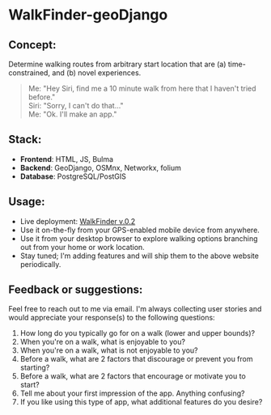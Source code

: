 # WalkFinder-geoDjango

## Concept:
Determine walking routes from arbitrary start location that are (a) time-constrained, and (b) novel experiences.
>Me: "Hey Siri, find me a 10 minute walk from here that I haven't tried before."<br>
>Siri: "Sorry, I can't do that..."<br>
>Me: "Ok. I'll make an app."<br>

## Stack:
* **Frontend**: HTML, JS, Bulma
* **Backend**: GeoDjango, OSMnx, Networkx, folium
* **Database**: PostgreSQL/PostGIS

## Usage:
* Live deployment: [WalkFinder v.0.2](https://calm-falls-98051.herokuapp.com/)
* Use it on-the-fly from your GPS-enabled mobile device from anywhere.
* Use it from your desktop browser to explore walking options branching out from your home or work location.
* Stay tuned; I'm adding features and will ship them to the above website periodically.

## Feedback or suggestions:
Feel free to reach out to me via email. I'm always collecting user stories and would appreciate your response(s) to the following questions:
1. How long do you typically go for on a walk (lower and upper bounds)?
2. When you're on a walk, what is enjoyable to you?
3. When you're on a walk, what is not enjoyable to you?
4. Before a walk, what are 2 factors that discourage or prevent you from starting? 
5. Before a walk, what are 2 factors that encourage or motivate you to start?
6. Tell me about your first impression of the app. Anything confusing?
7. If you like using this type of app, what additional features do you desire?

